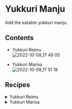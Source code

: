 # Yukkuri Manju
Add the eatable yukkuri manju.

## Contents
* Yukkuri Reimu  
![2022-10-09_17 48 05](https://user-images.githubusercontent.com/51872161/194747940-bf3474cc-8c14-41fd-b2c0-83ce2a1e5f78.png)

* Yukkuri Marisa  
![2022-10-09_17 51 18](https://user-images.githubusercontent.com/51872161/194747941-eb1ac97c-eb5b-437b-85c9-0bcd91f8abd2.png)

## Recipes
<details><summary>Yukkuri Reimu</summary>

![2022-10-09_17 52 13](https://user-images.githubusercontent.com/51872161/194747440-03fedf00-4d73-44d7-9a25-227eb2d492f0.png)
</details>  

<details><summary>Yukkuri Marisa</summary>

![2022-10-09_17 53 06](https://user-images.githubusercontent.com/51872161/194747445-4f44f0a5-0341-44ec-a35b-871bb7e472b7.png)
</details>  
